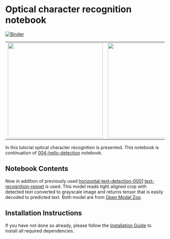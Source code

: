 # Optical character recognition notebook

[![Binder](https://mybinder.org/badge_logo.svg)](https://mybinder.org/v2/gh/openvinotoolkit/openvino_notebooks/HEAD?filepath=notebooks%5C208-optical-character-recognition%5C208-optical-character-recognition.ipynb)

| | |
|---|---|
| <img src="https://user-images.githubusercontent.com/36741649/129315238-f1f4297e-83d0-4749-a66e-663ba4169099.jpg" width=300> | <img src="https://user-images.githubusercontent.com/36741649/129315292-a37266dc-dfb2-4749-bca5-2ac9c1e93d64.jpg" width=300> |

In this tutorial optical character recognition is presented. This notebook is continuation of [004-hello-detection](../004-hello-detection) notebook.

## Notebook Contents

Now in addition of previously used [horizontal-text-detection-0001](https://docs.openvinotoolkit.org/latest/omz_models_model_horizontal_text_detection_0001.html) [text-recognition-resnet](https://docs.openvinotoolkit.org/latest/omz_models_model_text_recognition_resnet_fc.html) is used. This model reads tight aligned crop with detected text converted to grayscale image and returns tensor that is easily decoded to predicted text. Both model are from [Open Model Zoo](https://github.com/openvinotoolkit/open_model_zoo/).

## Installation Instructions

If you have not done so already, please follow the [Installation Guide](../../README.md) to install all required dependencies.